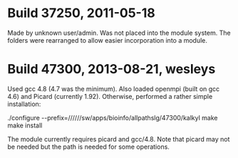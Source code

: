 Build 37250, 2011-05-18
=======================
Made by unknown user/admin. Was not placed into the module system. 
The folders were rearranged to allow easier incorporation into a module. 


Build 47300, 2013-08-21, wesleys
================================
Used gcc 4.8 (4.7 was the minimum). Also loaded openmpi (built on gcc 4.6) 
and Picard (currently 1.92). Otherwise, performed a rather simple installation:

   ./configure --prefix=//////sw/apps/bioinfo/allpathslg/47300/kalkyl
   make
   make install

The module currently requires picard and gcc/4.8. 
Note that picard may not be needed but the path is needed for some operations.
